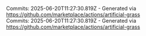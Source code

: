 Commits: 2025-06-20T11:27:30.819Z - Generated via https://github.com/marketplace/actions/artificial-grass
<br>
Commits: 2025-06-20T11:27:30.819Z - Generated via https://github.com/marketplace/actions/artificial-grass
<br>
